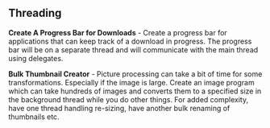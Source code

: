 Threading
---------

**Create A Progress Bar for Downloads** - Create a progress bar for applications that can keep track of a download in progress. The progress bar will be on a separate thread and will communicate with the main thread using delegates.

**Bulk Thumbnail Creator** - Picture processing can take a bit of time for some transformations. Especially if the image is large. Create an image program which can take hundreds of images and converts them to a specified size in the background thread while you do other things. For added complexity, have one thread handling re-sizing, have another bulk renaming of thumbnails etc.